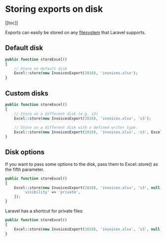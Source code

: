 # Storing exports on disk

[[toc]]

Exports can easily be stored on any [filesystem](https://laravel.com/docs/master/filesystem) that Laravel supports.


## Default disk

```php
public function storeExcel() 
{
    // Store on default disk
    Excel::store(new InvoicesExport(2018), 'invoices.xlsx');
}
```

## Custom disks

```php
public function storeExcel() 
{
    // Store on a different disk (e.g. s3)
    Excel::store(new InvoicesExport(2018), 'invoices.xlsx', 's3');
    
    // Store on a different disk with a defined writer type. 
    Excel::store(new InvoicesExport(2018), 'invoices.xlsx', 's3', Excel::XLSX);
}
```

## Disk options

If you want to pass some options to the disk, pass them to Excel::store() as the fifth parameter.

```php
public function storeExcel() 
{
    Excel::store(new InvoicesExport(2018), 'invoices.xlsx', 's3', null, [
        'visibility' => 'private',
    ]);
}
```

Laravel has a shortcut for private files:

```php
public function storeExcel() 
{
    Excel::store(new InvoicesExport(2018), 'invoices.xlsx', 's3', null, 'private');
}
```
